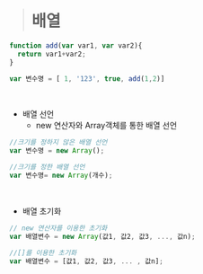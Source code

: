 > # 배열

```javascript
function add(var var1, var var2){
  return var1+var2;
}

var 변수명 = [ 1, '123', true, add(1,2)]
```

<br>

- 배열 선언
  - new 연산자와 Array객체를 통한 배열 선언

```javascript
//크기를 정하지 않은 배열 선언
var 변수명 = new Array();

//크기를 정한 배열 선언
var 변수명= new Array(개수);
```

<br>

- 배열 초기화

```javascript
// new 연산자를 이용한 초기화
var 배열변수 = new Array(값1, 값2, 값3, ..., 값n);

//[]를 이용한 초기화
var 배열변수 = [값1, 값2, 값3, ... , 값n];

```

<br>
